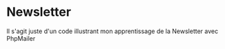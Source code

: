 # Newsletter
Il s'agit juste d'un code illustrant mon apprentissage de la Newsletter avec PhpMailer

